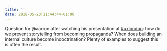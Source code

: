 ```yaml
---
title: ''
date: 2018-05-23T11:44:44+01:00
---
```

Question for @aarron after watching his presentation at [#uxlondon](https://twitter.com/hashtag/uxlondon): how do we prevent storytelling from becoming propaganda? When does building an internal culture become indoctrination? Plenty of examples to suggest this is often the result.
